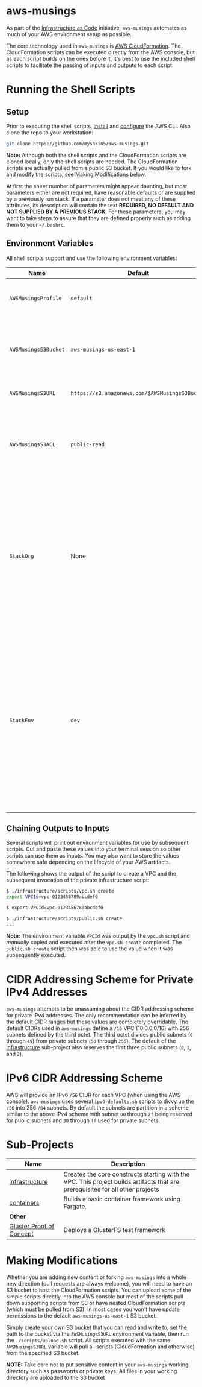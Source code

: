 aws-musings
===========

As part of the [Infrastructure as Code](https://en.wikipedia.org/wiki/Infrastructure_as_Code) initiative, `aws-musings` automates as much of your AWS environment setup as possible.

The core technology used in `aws-musings` is [AWS CloudFormation](https://aws.amazon.com/cloudformation/). The CloudFormation scripts can be executed directly from the AWS console, but as each script builds on the ones before it, it's best to use the included shell scripts to facilitate the passing of inputs and outputs to each script.

# Running the Shell Scripts

## Setup

Prior to executing the shell scripts, [install](http://docs.aws.amazon.com/cli/latest/userguide/installing.html) and [configure](http://docs.aws.amazon.com/cli/latest/userguide/cli-chap-getting-started.html) the AWS CLI. Also clone the repo to your workstation:
```bash
git clone https://github.com/myshkin5/aws-musings.git
```

**Note:** Although both the shell scripts and the CloudFormation scripts are cloned locally, only the shell scripts are needed. The CloudFormation scripts are actually pulled from a public S3 bucket. If you would like to fork and modify the scripts, see [Making Modifications](#making-modifications) below.

At first the sheer number of parameters might appear daunting, but most parameters either are not required, have reasonable defaults or are supplied by a previously run stack. If a parameter does not meet any of these attributes, its description will contain the text **REQUIRED, NO DEFAULT AND NOT SUPPLIED BY A PREVIOUS STACK**. For these parameters, you may want to take steps to assure that they are defined properly such as adding them to your `~/.bashrc`.

## Environment Variables

All shell scripts support and use the following environment variables:

 Name | Default | Description
---|---|---
 `AWSMusingsProfile` | `default` | The AWS CLI configured profile used with all invocations of the `aws` CLI.
 `AWSMusingsS3Bucket` | `aws-musings-us-east-1` | The S3 bucket where the CloudFormation scripts and supporting files are uploaded to and loaded from.
 `AWSMusingsS3URL` | `https://s3.amazonaws.com/$AWSMusingsS3Bucket` | The URL to the `aws-musings` S3 bucket.
 `AWSMusingsS3ACL` | `public-read` | The Access Control List of files uploaded with the `upload.sh` script (see [Making Modifications](#making-modifications) below). See this [ACL overview](http://docs.aws.amazon.com/AmazonS3/latest/dev/acl-overview.html#canned-acl) for more details.
 `StackOrg` | None | <a name="stack-org">The</a> organization name. Used as a prefix to all CloudFormation stacks names. Multiple stacks should all use the same organization. This variable will typically identify the entity as a whole. This variable is commonly set to the Top-Level Domain name (e.g.: `example` for `example.com`).
 `StackEnv` | `dev` | <a name="stack-env">The</a> environment name. Also used as a prefix to all CloudFormation stack names. Multiple stacks can all use the same environment. Environments are commonly named `prod`, `stage` and `dev`. Names the DNS zones within the external and internal DNS zones (i.e.: with an external DNS of `example.com`, the full external zone would be `dev.example.com`.

## Chaining Outputs to Inputs

Several scripts will print out environment variables for use by subsequent scripts. Cut and paste these values into your terminal session so other scripts can use them as inputs. You may also want to store the values somewhere safe depending on the lifecycle of your AWS artifacts.

The following shows the output of the script to create a VPC and the subsequent invocation of the private infrastructure script:
```bash
$ ./infrastructure/scripts/vpc.sh create
export VPCId=vpc-0123456789abcdef0

$ export VPCId=vpc-0123456789abcdef0

$ ./infrastructure/scripts/public.sh create
...
```
**Note:** The environment variable `VPCId` was output by the `vpc.sh` script and *_manually_* copied and executed after the `vpc.sh create` completed. The `public.sh create` script then was able to use the value when it was subsequently executed.

# CIDR Addressing Scheme for Private IPv4 Addresses

`aws-musings` attempts to be unassuming about the CIDR addressing scheme for private IPv4 addresses. The only recommendation can be inferred by the default CIDR ranges but these values are completely overridable. The default CIDRs used in `aws-musings` define a `/16` VPC (10.0.0.0/16) with 256 subnets defined by the third octet. The third octet divides public subnets (`0` through `49`) from private subnets (`50` through `255`). The default of the [infrastructure](./infrastructure) sub-project also reserves the first three public subnets (`0`, `1`, and `2`).

# IPv6 CIDR Addressing Scheme

AWS will provide an IPv6 `/56` CIDR for each VPC (when using the AWS console). `aws-musings` uses several `ipv6-defaults.sh` scripts to divvy up the `/56` into 256 `/64` subnets. By default the subnets are partition in a scheme similar to the above IPv4 scheme with subnet `00` through `2f` being reserved for public subnets and `30` through `ff` used for private subnets.

# Sub-Projects
 Name | Description
------|-------------
[infrastructure](./infrastructure) | Creates the core constructs starting with the VPC. This project builds artifacts that are prerequisites for all other projects
[containers](./containers) | Builds a basic container framework using Fargate.
 | **Other**
[Gluster Proof of Concept](./gluster-poc-us-west-2) | Deploys a GlusterFS test framework

# Making Modifications

Whether you are adding new content or forking `aws-musings` into a whole new direction (pull requests are always welcome), you will need to have an S3 bucket to host the CloudFormation scripts. You can upload some of the simple scripts directly into the AWS console but most of the scripts pull down supporting scripts from S3 or have nested CloudFormation scripts (which must be pulled from S3). In most cases you won't have update permissions to the default `aws-musings-us-east-1` S3 bucket.

Simply create your own S3 bucket that you can read and write to, set the path to the bucket via the `AWSMusingsS3URL` environment variable, then run the `./scripts/upload.sh` script. All scripts executed with the same `AWSMusingsS3URL` variable will pull all scripts (CloudFormation and otherwise) from the specified S3 bucket.

**NOTE:** Take care not to put sensitive content in your `aws-musings` working directory such as passwords or private keys. All files in your working directory are uploaded to the S3 bucket
